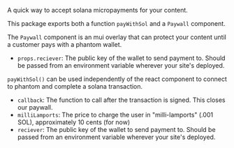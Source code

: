 A quick way to accept solana micropayments for your content.

This package exports both a function `payWithSol` and a `Paywall` component.

The `Paywall` component is an mui overlay that can protect your content until a customer pays with a phantom wallet.
- `props.reciever`: The public key of the wallet to send payment to. Should be passed from an environment variable wherever your site's deployed.

`payWithSol()` can be used independently of the react component to connect to phantom and complete a solana transaction.

- `callback`: The function to call after the transaction is signed. This closes our paywall.
- `milliLamports`: The price to charge the user in "milli-lamports" (.001 SOL), approximately 10 cents (for now)
- `reciever`: The public key of the wallet to send payment to. Should be passed from an environment variable wherever your site's deployed.
